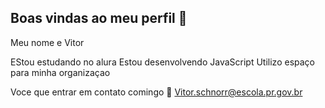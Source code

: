 ## Boas vindas ao meu perfil 🖤 

Meu nome e Vitor

EStou estudando no alura 
Estou desenvolvendo JavaScript 
Utilizo espaço para minha organizaçao 

 Voce que entrar em contato comingo 📧
 Vitor.schnorr@escola.pr.gov.br
